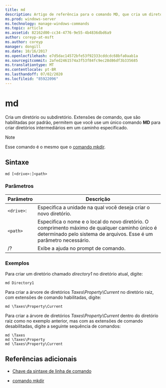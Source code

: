 ```yaml
---
title: md
description: Artigo de referência para o comando MD, que cria um diretório ou subdiretório.
ms.prod: windows-server
ms.technology: manage-windows-commands
ms.topic: article
ms.assetid: 82162d00-cc34-4776-9e55-4b4836dbd6a9
author: coreyp-at-msft
ms.author: coreyp
manager: dongill
ms.date: 10/16/2017
ms.openlocfilehash: e7d5dac14572bfe53f92333cddcdc68bfa0aab1a
ms.sourcegitcommit: 2afed2461574a3f53f84fc9ec28d86df3b335685
ms.translationtype: MT
ms.contentlocale: pt-BR
ms.lasthandoff: 07/02/2020
ms.locfileid: "85922096"
---
```

# <a name="md"></a>md

Cria um diretório ou subdiretório. Extensões de comando, que são habilitadas por padrão, permitem que você use um único comando **MD** para criar diretórios intermediários em um caminho especificado.

> [!NOTE]
> Esse comando é o mesmo que o [comando mkdir](mkdir.md).

## <a name="syntax"></a>Sintaxe

```
md [<drive>:]<path>
```

### <a name="parameters"></a>Parâmetros

| Parâmetro | Descrição |
| --------- | ----------- |
| `<drive>`: | Especifica a unidade na qual você deseja criar o novo diretório. |
| `<path>` | Especifica o nome e o local do novo diretório. O comprimento máximo de qualquer caminho único é determinado pelo sistema de arquivos. Esse é um parâmetro necessário. |
| /? | Exibe a ajuda no prompt de comando. |

### <a name="examples"></a>Exemplos

Para criar um diretório chamado *directory1* no diretório atual, digite:

```
md Directory1
```

Para criar a árvore de diretórios *Taxes\Property\Current* no diretório raiz, com extensões de comando habilitadas, digite:

```
md \Taxes\Property\Current
```

Para criar a árvore de diretórios *Taxes\Property\Current* dentro do diretório raiz como no exemplo anterior, mas com as extensões de comando desabilitadas, digite a seguinte sequência de comandos:

```
md \Taxes
md \Taxes\Property
md \Taxes\Property\Current
```

## <a name="additional-references"></a>Referências adicionais

- [Chave da sintaxe de linha de comando](command-line-syntax-key.md)

- [comando mkdir](mkdir.md)